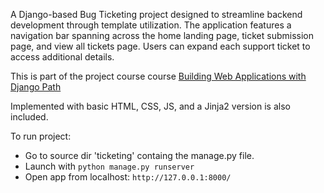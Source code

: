 A Django-based Bug Ticketing project designed to streamline backend development through template utilization. The application features a navigation bar spanning across the home landing page, ticket submission page, and view all tickets page. Users can expand each support ticket to access additional details. 
 
  This is part of the project course course [Building Web Applications with Django Path](https://app.pluralsight.com/paths/skills/building-web-applications-with-django)

Implemented with basic HTML, CSS, JS, and a Jinja2 version is also included.

To run project:
- Go to source dir 'ticketing' containg the manage.py file.
- Launch with ```python manage.py runserver```
- Open app from localhost: ```http://127.0.0.1:8000/```

